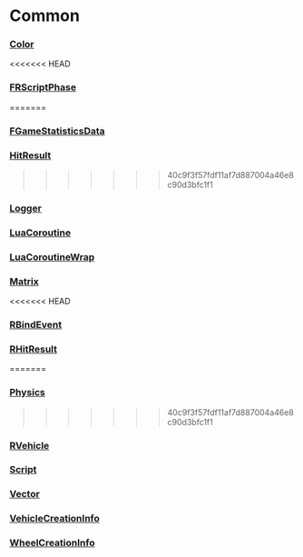 # Common
### [**Color**](Color.md)
<<<<<<< HEAD
### [**FRScriptPhase**](FRScriptPhase.md)
=======
### [**FGameStatisticsData**](FGameStatisticsData.md)
### [**HitResult**](HitResult.md)
>>>>>>> 40c9f3f57fdf11af7d887004a46e8c90d3bfc1f1
### [**Logger**](Logger.md)
### [**LuaCoroutine**](LuaCoroutine.md)
### [**LuaCoroutineWrap**](LuaCoroutineWrap.md)
### [**Matrix**](Matrix.md)
<<<<<<< HEAD
### [**RBindEvent**](RBindEvent.md)
### [**RHitResult**](RHitResult.md)
=======
### [**Physics**](Physics.md)
>>>>>>> 40c9f3f57fdf11af7d887004a46e8c90d3bfc1f1
### [**RVehicle**](RVehicle.md)
### [**Script**](Script.md)
### [**Vector**](Vector.md)
### [**VehicleCreationInfo**](VehicleCreationInfo.md)
### [**WheelCreationInfo**](WheelCreationInfo.md)
